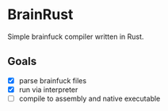# BrainRust
Simple brainfuck compiler written in Rust.

## Goals
- [x] parse brainfuck files
- [x] run via interpreter
- [ ] compile to assembly and native executable
